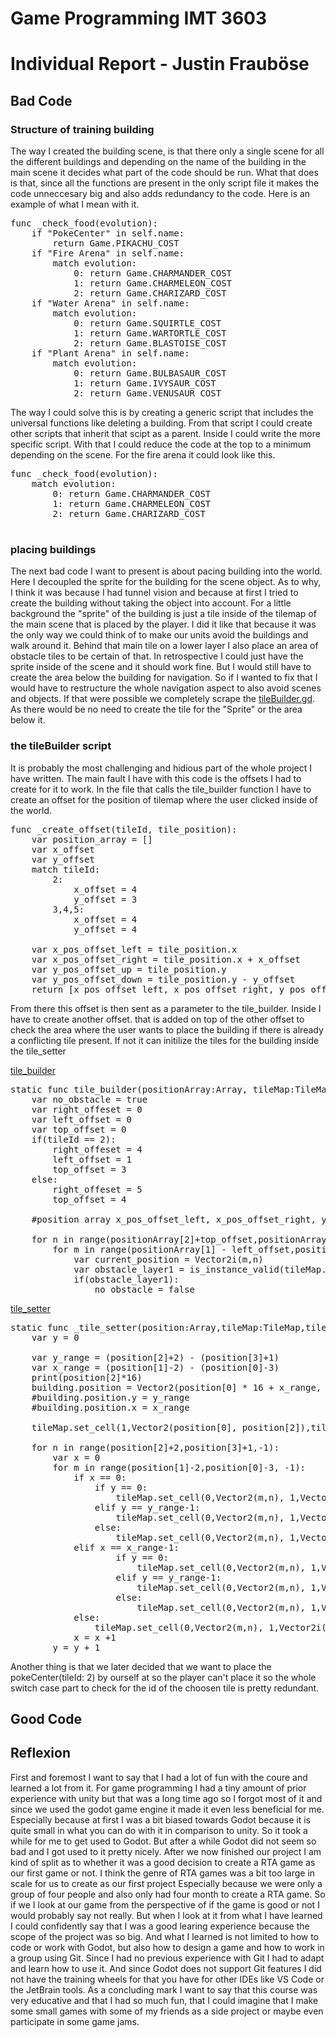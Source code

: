 # Game Programming IMT 3603

# Individual Report - Justin Frauböse

## Bad Code
### Structure of training building
The way I created the building scene, is that there only a single scene for all the different buildings and depending on the name of the building in the main scene it decides what part of the code should be run. What that does is that, since all the functions are present in the only script file it makes the code unneccesary big and also adds redundancy to the code. 
Here is an example of what I mean with it.
<pre>
func _check_food(evolution):
	if "PokeCenter" in self.name:
		return Game.PIKACHU_COST
	if "Fire Arena" in self.name:
		match evolution:
			0: return Game.CHARMANDER_COST
			1: return Game.CHARMELEON_COST
			2: return Game.CHARIZARD_COST
	if "Water Arena" in self.name:
		match evolution:
			0: return Game.SQUIRTLE_COST
			1: return Game.WARTORTLE_COST
			2: return Game.BLASTOISE_COST
	if "Plant Arena" in self.name:
		match evolution:
			0: return Game.BULBASAUR_COST
			1: return Game.IVYSAUR_COST
			2: return Game.VENUSAUR_COST
</pre>

The way I could solve this is by creating a generic script that includes the universal functions like deleting a building. From that script I could create other scripts that inherit that scipt as a parent. Inside I could write the more specific script. With that I could reduce the code at the top to a minimum depending on the scene.
For the fire arena it could look like this.
<pre>
func _check_food(evolution):
	match evolution:
		0: return Game.CHARMANDER_COST
		1: return Game.CHARMELEON_COST
		2: return Game.CHARIZARD_COST
	
</pre>

### placing buildings
The next bad code I want to present is about pacing building into the world. Here I decoupled the sprite for the building for the scene object. As to why, I think it was because I had tunnel vision and because at first I tried to create the building without taking the object into account. For a little background the "sprite" of the building is just a tile inside of the tilemap of the main scene that is placed by the player. I did it like that because it was the only way we could think of to make our units avoid the buildings and walk around it. Behind that main tile on a lower layer I also place an area of obstacle tiles to be certain of that. In retrospective I could just have the sprite inside of the scene and it should work fine. But I would still have to create the area below the building for navigation. So if I wanted to fix that I would have to restructure the whole navigation aspect to also avoid scenes and objects. If that were possible we completely scrape the [tileBuilder.gd](scripts/Builder/TileBuilder.gd). As there would be no need to create the tile for the "Sprite" or the area below it.

### the tileBuilder script
It is probably the most challenging and hidious part of the whole project I have written. The main fault I have with this code is the offsets I had to create for it to work. In the file that calls the tile_builder function I have to create an offset for the position of tilemap where the user clicked inside of the world.
<pre>
func _create_offset(tileId, tile_position):
	var position_array = []
	var x_offset
	var y_offset
	match tileId:
		2:
			x_offset = 4
			y_offset = 3
		3,4,5:
			x_offset = 4
			y_offset = 4
		
	var x_pos_offset_left = tile_position.x
	var x_pos_offset_right = tile_position.x + x_offset
	var y_pos_offset_up = tile_position.y
	var y_pos_offset_down = tile_position.y - y_offset
	return [x_pos_offset_left, x_pos_offset_right, y_pos_offset_up, y_pos_offset_down]
</pre>
From there this offset is then sent as a parameter to the tile_builder. Inside I have to create another offset. that is added on top of the other offset to check the area where the user wants to place the building if there is already a conflicting tile present. If not it can initilize the tiles for the building inside the tile_setter

[tile_builder](scripts/Builder/TileBuilder.gd#L42)
<pre>
static func tile_builder(positionArray:Array, tileMap:TileMap, tileId:int, position, building):
	var no_obstacle = true
	var right_offeset = 0
	var left_offset = 0
	var top_offset = 0
	if(tileId == 2):
		right_offeset = 4
		left_offset = 1
		top_offset = 3
	else:
		right_offeset = 5
		top_offset = 4
		
	#position array x_pos_offset_left, x_pos_offset_right, y_pos_offset_up, y_pos_offset_down

	for n in range(positionArray[2]+top_offset,positionArray[3]-1,-1):
		for m in range(positionArray[1] - left_offset,positionArray[0]-right_offeset, -1):
			var current_position = Vector2i(m,n)
			var obstacle_layer1 = is_instance_valid(tileMap.get_cell_tile_data(1,Vector2i(m, n)))
			if(obstacle_layer1):
				no_obstacle = false
</pre>

[tile_setter](scripts/Builder/TileBuilder.gd#L1)
<pre>
static func _tile_setter(position:Array,tileMap:TileMap,tileId:int, building):
	var y = 0

	var y_range = (position[2]+2) - (position[3]+1)
	var x_range = (position[1]-2) - (position[0]-3)
	print(position[2]*16)
	building.position = Vector2(position[0] * 16 + x_range, position[2]*16 + y_range + 2)
	#building.position.y = y_range
	#building.position.x = x_range
	
	tileMap.set_cell(1,Vector2(position[0], position[2]),tileId,Vector2i(0,0))
	
	for n in range(position[2]+2,position[3]+1,-1):
		var x = 0
		for m in range(position[1]-2,position[0]-3, -1):
			if x == 0:
				if y == 0:
					tileMap.set_cell(0,Vector2(m,n), 1,Vector2i(3,5))
				elif y == y_range-1:
					tileMap.set_cell(0,Vector2(m,n), 1,Vector2i(3,4))
				else:
					tileMap.set_cell(0,Vector2(m,n), 1,Vector2i(0,4))
			elif x == x_range-1:
					if y == 0:
						tileMap.set_cell(0,Vector2(m,n), 1,Vector2i(2,5))
					elif y == y_range-1:
						tileMap.set_cell(0,Vector2(m,n), 1,Vector2i(2,4))
					else:
						tileMap.set_cell(0,Vector2(m,n), 1,Vector2i(0,4))
			else:
				tileMap.set_cell(0,Vector2(m,n), 1,Vector2i(0,4))
			x = x +1
		y = y + 1
</pre>

Another thing is that we later decided that we want to place the pokeCenter(tileId: 2) by ourself at so the player can't place it so the whole switch case part to check for the id of the choosen tile is pretty redundant.

## Good Code

## Reflexion
First and foremost I want to say that I had a lot of fun with the coure and learned a lot from it.
For game programming I had a tiny amount of prior experience with unity but that was a long time ago so I forgot most of it and since we used the godot game engine it made it even less beneficial for me. Especially because at first I was a bit biased towards Godot because it is quite small in what you can do with it in comparison to unity. So it took a while for me to get used to Godot. But after a while Godot did not seem so bad and I got used to it pretty nicely.
After we now finished our project I am kind of split as to whether it was a good decision to create a RTA game as our first game or not. I think the genre of RTA games was a bit too large in scale for us to create as our first project Especially because we were only a group of four people and also only had four month to create a RTA game. So if we I look at our game from the perspective of if the game is good or not I would probably say not really. But when I look at it from what I have learned I could confidently say that I was a good learing experience because the scope of the project was so big.
And what I learned is not limited to how to code or work with Godot, but also how to design a game and how to work in a group using Git. Since I had no previous experience with Git I had to adapt and learn how to use it. And since Godot does not support Git features I did not have the training wheels for that you have for other IDEs like VS Code or the JetBrain tools.
As a concluding mark I want to say that this course was very educative and that I had so much fun, that I could imagine that I make some small games with some of my friends as a side project or maybe even participate in some game jams.
